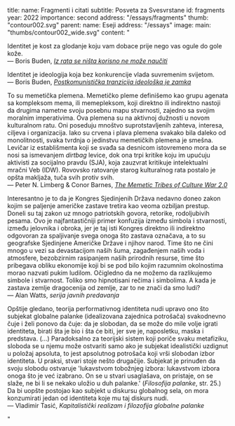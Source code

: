 title:
    name: Fragmenti i citati 
    subtitle: Posveta za Svesvrstane
id: fragments
year: 2022
importance: second
address: "/essays/fragments"
thumb: "contour002.svg"
parent:
    name: Eseji
    address: "/essays"
image:
    main: "thumbs/contour002_wide.svg"
content: "<p class='regular'>Identitet je kost za glodanje koju vam dobace prije nego vas ogule do gole kože.
<br>— Boris Buden, <a href='https://www.vreme.com/kultura/iz-rata-se-nista-korisno-ne-moze-nauciti/' target='_blank'><em>Iz rata se ništa korisno ne može naučiti</em></a></p>
<p class='regular'>Identitet je ideologija koja bez konkurencije vlada suvremenim svijetom.
<br>— Boris Buden, <a href='https://www.jutarnji.hr/globus/kultura/postkomunisticka-tranzicija-ideoloska-je-zamka-kapitalistickog-zapada-15048379' target='_blank'><em>Postkomunistička tranzicija ideološka je zamka</em></a></p>
<p class='regular'>To su memetička plemena. Memetičko pleme definišemo kao grupu agenata sa kompleksom mema, ili memepleksom, koji direktno ili indirektno nastoji da drugima nametne svoju posebnu mapu stvarnosti, zajedno sa svojim moralnim imperativima. Ova plemena su na aktivnoj dužnosti u novom kulturalnom ratu. Oni poseduju mnoštvo suprotstavljenih zahteva, interesa, ciljeva i organizacija. Iako su crvena i plava plemena svakako bila daleko od monolitnosti, svaka tvrdnja o jedinstvu memetičkih plemena je smešna. Levičar iz establišmenta koji se svađa sa desnicom istovremeno mora da se nosi sa ismevanjem <em>dirtbag</em> levice, dok ona trpi kritike koju im upućuju aktivisti za socijalno pravdu (SJA), koja zauzvrat kritikuje intelektualni mračni Veb (IDW). Rovovsko ratovanje starog kulturalnog rata postalo je opšta makljaža, tuča svih protiv svih.
<br>— Peter N. Limberg & Conor Barnes, <a href='https://medium.com/s/world-wide-wtf/memetic-tribes-and-culture-war-2-0-14705c43f6bb' target='_blank'><em>The Memetic Tribes of Culture War 2.0</em></a></p>
<p class='regular'>Interesantno je to da je Kongres Sjedinjenih Država nedavno doneo zakon kojim se paljenje američke zastave tretira kao veoma ozbiljan prestup. Doneli su taj zakon uz mnogo patriotskih govora, retorike, rodoljubivih pesama. Ovo je najfantastičniji primer konfuzija između simbola i stvarnosti, između jelovnika i obroka, jer je taj isti Kongres direktno ili indirektno odgovoran za spaljivanje svega onoga što zastava označava, a to su geografske Sjedinjene Američke Države i njihov narod. Time što ne čini mnogo u vezi sa devastacijom naših šuma, zagađenjem naših voda i atmosfere, bezobzirnim rasipanjem naših prirodnih resurse, time što pribegava obliku ekonomije koji bi se pod bilo kojim razumnim okolnostima morao nazvati pukim ludilom. Očigledno da ne možemo da razlikujemo simbole i stvarnost. Toliko smo hipnotisani rečima i simbolima. A kada je zastava zemlje dragocenija od zemlje, zar to ne znači da smo ludi?
<br>— Alan Watts, <em>serija javnih predavanja</em></p>
<p class='regular'>Opštije gledano, teorija performativnog identiteta nudi upravo ono što subjekat globalne palanke (idealizovana zajednica potrošača) svakodnevno čuje i želi ponovo da čuje: da je slobodan, da se može do mile volje igrati identiteta, birati šta je bio i šta će biti, jer sve je, naposletku, maska i predstava. (...) Paradoksalno za teorijski sistem koji poriče svaku metafiziku, sloboda se u njemu može ostvariti samo ako je subjekat idealistički uzdignut u položaj apsoluta, to jest apsolutnog potrošača koji vrši slobodan izbor identiteta. U praksi, stvari stoje nešto drugačije. Subjekat je prinuđen da svoju slobodu ostvaruje 'lukavstvom tobožnjeg izbora: lukavstvom izbora onoga što je već izabrano. On se u stvari usaglašava, on pristaje, on se slaže, ne bi li se nekako uložio u duh palanke.' (<em>Filosofija palanke</em>, str. 25.) Da bi uopšte postojao kao subjekt u diskursu globalnog sela, on mora konzumirati jedan od identiteta koje mu taj diskurs nudi.
<br>— Vladimir Tasić, <em>Kapitalistički realizam i filozofija globalne palanke</em></p>"